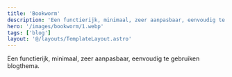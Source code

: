 ```yaml
---
title: 'Bookworm'
description: 'Een functierijk, minimaal, zeer aanpasbaar, eenvoudig te gebruiken blogthema.'
hero: '/images/bookworm/1.webp'
tags: ['blog']
layout: '@/layouts/TemplateLayout.astro'
---
```


Een functierijk, minimaal, zeer aanpasbaar, eenvoudig te gebruiken blogthema.
